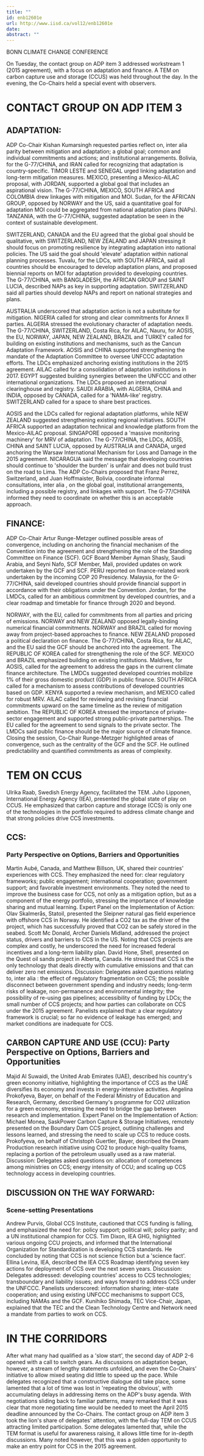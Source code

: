 ```yaml
---
title: ""
id: enb12601e
url: http://www.iisd.ca/vol12/enb12601e
date: 
abstract: ""
---
```


BONN CLIMATE CHANGE CONFERENCE

<abstract>On Tuesday, the contact group on ADP item 3 addressed workstream 1 (2015 agreement), with a focus on adaptation and finance. A TEM on carbon capture use and storage (CCUS) was held throughout the day. In the evening, the Co-Chairs held a special event with observers.

# CONTACT GROUP ON ADP ITEM 3

## ADAPTATION:

ADP Co-Chair Kishan Kumarsingh requested parties reflect on, inter alia parity between mitigation and adaptation; a global goal; common and individual commitments and actions; and institutional arrangements. Bolivia, for the G-77/CHINA, and IRAN called for recognizing that adaptation is country-specific. TIMOR LESTE and SENEGAL urged linking adaptation and long-term mitigation measures. MEXICO, presenting a Mexico-AILAC proposal, with JORDAN, supported a global goal that includes an aspirational vision. The G-77/CHINA, MEXICO, SOUTH AFRICA and COLOMBIA drew linkages with mitigation and MOI. Sudan, for the AFRICAN GROUP, opposed by NORWAY and the US, said a quantitative goal for adaptation MOI could be aggregated from national adaptation plans (NAPs). TANZANIA, with the G-77/CHINA, suggested adaptation be seen in the context of sustainable development.

SWITZERLAND, CANADA and the EU agreed that the global goal should be qualitative, with SWITZERLAND, NEW ZEALAND and JAPAN stressing it should focus on promoting resilience by integrating adaptation into national policies. The US said the goal should 'elevate' adaptation within national planning processes. Tuvalu, for the LDCs, with SOUTH AFRICA, said all countries should be encouraged to develop adaptation plans, and proposed biennial reports on MOI for adaptation provided to developing countries. The G-77/CHINA, with BANGLADESH, the AFRICAN GROUP and SAINT LUCIA, described NAPs as key in supporting adaptation. SWITZERLAND said all parties should develop NAPs and report on national strategies and plans.

AUSTRALIA underscored that adaptation action is not a substitute for mitigation. NIGERIA called for strong and clear commitments for Annex II parties. ALGERIA stressed the evolutionary character of adaptation needs. The G-77/CHINA, SWITZERLAND, Costa Rica, for AILAC, Nauru, for AOSIS, the EU, NORWAY, JAPAN, NEW ZEALAND, BRAZIL and TURKEY called for building on existing institutions and mechanisms, such as the Cancun Adaptation Framework. AOSIS and CHINA supported strengthening the mandate of the Adaptation Committee to oversee UNFCCC adaptation efforts. The LDCs emphasized anchoring existing institutions in the 2015 agreement. AILAC called for a consolidation of adaptation institutions in 2017. EGYPT suggested building synergies between the UNFCCC and other international organizations. The LDCs proposed an international clearinghouse and registry. SAUDI ARABIA, with ALGERIA, CHINA and INDIA, opposed by CANADA, called for a 'NAMA-like' registry. SWITZERLAND called for a space to share best practices.

AOSIS and the LDCs called for regional adaptation platforms, while NEW ZEALAND suggested strengthening existing regional initiatives. SOUTH AFRICA supported an adaptation technical and knowledge platform from the Mexico-AILAC proposal. SINGAPORE opposed a 'massive monitoring machinery' for MRV of adaptation. The G-77/CHINA, the LDCs, AOSIS, CHINA and SAINT LUCIA, opposed by AUSTRALIA and CANADA, urged anchoring the Warsaw International Mechanism for Loss and Damage in the 2015 agreement. NICARAGUA said the message that developing countries should continue to 'shoulder the burden' is unfair and does not build trust on the road to Lima. The ADP Co-Chairs proposed that Franz Perrez, Switzerland, and Juan Hoffmaister, Bolivia, coordinate informal consultations, inter alia , on the global goal, institutional arrangements, including a possible registry, and linkages with support. The G-77/CHINA informed they need to coordinate on whether this is an acceptable approach.

## FINANCE:

ADP Co-Chair Artur Runge-Metzger outlined possible areas of convergence, including on anchoring the financial mechanism of the Convention into the agreement and strengthening the role of the Standing Committee on Finance (SCF). GCF Board Member Ayman Shasly, Saudi Arabia, and Seyni Nafo, SCF Member, Mali, provided updates on work undertaken by the GCF and SCF. PERU reported on finance-related work undertaken by the incoming COP 20 Presidency. Malaysia, for the G-77/CHINA, said developed countries should provide financial support in accordance with their obligations under the Convention. Jordan, for the LMDCs, called for an ambitious commitment by developed countries, and a clear roadmap and timetable for finance through 2020 and beyond.

NORWAY, with the EU, called for commitments from all parties and pricing of emissions. NORWAY and NEW ZEALAND opposed legally-binding numerical financial commitments. NORWAY and BRAZIL called for moving away from project-based approaches to finance. NEW ZEALAND proposed a political declaration on finance. The G-77/CHINA, Costa Rica, for AILAC, and the EU said the GCF should be anchored into the agreement. The REPUBLIC OF KOREA called for strengthening the role of the SCF. MEXICO and BRAZIL emphasized building on existing institutions. Maldives, for AOSIS, called for the agreement to address the gaps in the current climate finance architecture. The LMDCs suggested developed countries mobilize 1% of their gross domestic product (GDP) in public finance. SOUTH AFRICA called for a mechanism to assess contributions of developed countries based on GDP. KENYA supported a review mechanism, and MEXICO called for robust MRV. AILAC called for reviewing and revising financial commitments upward on the same timeline as the review of mitigation ambition. The REPUBLIC OF KOREA stressed the importance of private-sector engagement and supported strong public-private partnerships. The EU called for the agreement to send signals to the private sector. The LMDCs said public finance should be the major source of climate finance. Closing the session, Co-Chair Runge-Metzger highlighted areas of convergence, such as the centrality of the GCF and the SCF. He outlined predictability and quantified commitments as areas of complexity.

# TEM ON CCUS

Ulrika Raab, Swedish Energy Agency, facilitated the TEM. Juho Lipponen, International Energy Agency (IEA), presented the global state of play on CCUS. He emphasized that carbon capture and storage (CCS) is only one of the technologies in the portfolio required to address climate change and that strong policies drive CCS investments.

## CCS:

### Party Perspective on Options, Barriers and Opportunities

Martin Aubé, Canada, and Matthew Billson, UK, shared their countries' experiences with CCS. They emphasized the need for: clear regulatory frameworks; public engagement; international cooperation; government support; and favorable investment environments. They noted the need to improve the business case for CCS, not only as a mitigation option, but as a component of the energy portfolio, stressing the importance of knowledge sharing and mutual learning. Expert Panel on the Implementation of Action: Olav Skalmerås, Statoil, presented the Sleipner natural gas field experience with offshore CCS in Norway. He identified a CO2 tax as the driver of the project, which has successfully proved that CO2 can be safely stored in the seabed. Scott Mc Donald, Archer Daniels Midland, addressed the project status, drivers and barriers to CCS in the US. Noting that CCS projects are complex and costly, he underscored the need for increased federal incentives and a long-term liability plan. David Hone, Shell, presented on the Quest oil sands project in Alberta, Canada. He stressed that CCS is the only technology that deals directly with cumulative emissions and that can deliver zero net emissions. Discussion: Delegates asked questions relating to, inter alia : the effect of regulatory fragmentation on CCS; the possible disconnect between government spending and industry needs; long-term risks of leakage, non-permanence and environmental integrity; the possibility of re-using gas pipelines; accessibility of funding by LDCs; the small number of CCS projects; and how parties can collaborate on CCS under the 2015 agreement. Panelists explained that: a clear regulatory framework is crucial; so far no evidence of leakage has emerged; and market conditions are inadequate for CCS.

##     CARBON CAPTURE AND USE (CCU): Party Perspective on Options, Barriers and Opportunities

Majid Al Suwaidi, the United Arab Emirates (UAE), described his country's green economy initiative, highlighting the importance of CCS as the UAE diversifies its economy and invests in energy-intensive activities. Angelina Prokofyeva, Bayer, on behalf of the Federal Ministry of Education and Research, Germany, described Germany's programme for CO2 utilization for a green economy, stressing the need to bridge the gap between research and implementation. Expert Panel on the Implementation of Action: Michael Monea, SaskPower Carbon Capture & Storage Initiatives, remotely presented on the Boundary Dam CCS project, outlining challenges and lessons learned, and stressing the need to scale up CCS to reduce costs. Prokofyeva, on behalf of Christoph Guertler, Bayer, described the Dream Production research initiative using CO2 to produce high-quality foams, replacing a portion of the petroleum usually used as a raw material. Discussion: Delegates asked questions on: allocation of competences among ministries on CCS; energy intensity of CCU; and scaling up CCS technology access in developing countries.

## DISCUSSION ON THE WAY FORWARD:

### Scene-setting Presentations

Andrew Purvis, Global CCS Institute, cautioned that CCS funding is falling, and emphasized the need for: policy support; political will; policy parity; and a UN institutional champion for CCS. Tim Dixon, IEA GHG, highlighted various ongoing CCU projects, and informed that the International Organization for Standardization is developing CCS standards. He concluded by noting that CCS is not science fiction but a 'science fact'. Ellina Levina, IEA, described the IEA CCS Roadmap identifying seven key actions for deployment of CCS over the next seven years. Discussion: Delegates addressed: developing countries' access to CCS technologies; transboundary and liability issues; and ways forward to address CCS under the UNFCCC. Panelists underscored: information sharing; inter-state cooperation; and using existing UNFCCC mechanisms to support CCS, including NAMAs and the GCF. Kunihiko Shimada, TEC Vice-Chair, Japan, explained that the TEC and the Clean Technology Centre and Network need a mandate from parties to work on CCS.

# IN THE CORRIDORS

After what many had qualified as a 'slow start', the second day of ADP 2-6 opened with a call to switch gears. As discussions on adaptation began, however, a stream of lengthy statements unfolded, and even the Co-Chairs' initiative to allow mixed seating did little to speed up the pace. While delegates recognized that a constructive dialogue did take place, some lamented that a lot of time was lost in 'repeating the obvious', with accumulating delays in addressing items on the ADP's busy agenda. With negotiations sliding back to familiar patterns, many remarked that it was clear that more negotiating time would be needed to meet the April 2015 deadline announced by the Co-Chairs. The contact group on ADP item 3 took the lion's share of delegates' attention, with the full-day TEM on CCUS attracting limited participation. Some delegates lamented that, while the TEM format is useful for awareness raising, it allows little time for in-depth discussions. Many noted however, that this was a golden opportunity to make an entry point for CCS in the 2015 agreement.